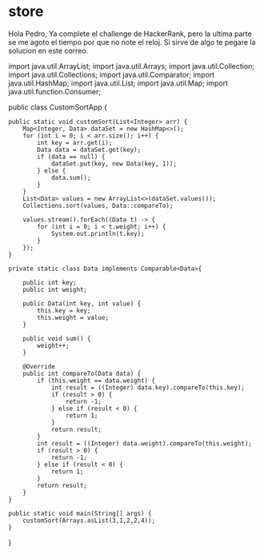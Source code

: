 # store

Hola Pedro,
Ya complete el challenge de HackerRank, pero la ultima parte se me agoto el tiempo por que no note el reloj. Si sirve de algo te pegare la solucion en este correo.


import java.util.ArrayList;
import java.util.Arrays;
import java.util.Collection;
import java.util.Collections;
import java.util.Comparator;
import java.util.HashMap;
import java.util.List;
import java.util.Map;
import java.util.function.Consumer;

public class CustomSortApp {

    public static void customSort(List<Integer> arr) {
        Map<Integer, Data> dataSet = new HashMap<>();
        for (int i = 0; i < arr.size(); i++) {
            int key = arr.get(i);
            Data data = dataSet.get(key);
            if (data == null) {
                dataSet.put(key, new Data(key, 1));
            } else {
                data.sum();
            }
        }
        List<Data> values = new ArrayList<>(dataSet.values());
        Collections.sort(values, Data::compareTo);
        
        values.stream().forEach((Data t) -> {
            for (int i = 0; i < t.weight; i++) {
                System.out.println(t.key);
            }
        });
    }

    private static class Data implements Comparable<Data>{

        public int key;
        public int weight;

        public Data(int key, int value) {
            this.key = key;
            this.weight = value;
        }

        public void sum() {
            weight++;
        }

        @Override
        public int compareTo(Data data) {
            if (this.weight == data.weight) {
                int result = ((Integer) data.key).compareTo(this.key);
                if (result > 0) {
                    return -1;
                } else if (result < 0) {
                    return 1;
                }
                return result;
            }
            int result = ((Integer) data.weight).compareTo(this.weight);
            if (result > 0) {
                return -1;
            } else if (result < 0) {
                return 1;
            }
            return result;
        }        
    }

    public static void main(String[] args) {
        customSort(Arrays.asList(3,1,2,2,4));
    }

}
